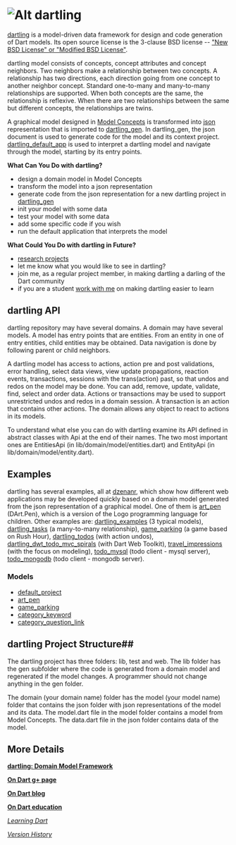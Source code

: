# ![Alt dartling](https://raw.github.com/dzenanr/dartling/master/resources/dartling.png)

[dartling](http://pub.dartlang.org/packages/dartling) is a model-driven data framework 
for design and code generation of Dart models.
Its open source license is the 3-clause BSD license --
["New BSD License" or "Modified BSD License"](http://en.wikipedia.org/wiki/BSD_license).

dartling model consists of concepts, concept attributes and concept neighbors.
Two neighbors make a relationship between two concepts. A relationship has two
directions, each direction going from one concept to another neighbor concept.
Standard one-to-many and many-to-many relationships are supported. When both
concepts are the same, the relationship is reflexive. When there are two
relationships between the same but different concepts, the relationships are
twins.

A graphical model designed in
[Model Concepts](https://github.com/dzenanr/model_concepts) is transformed into
[json](http://www.json.org/) representation that is imported to
[dartling_gen](https://github.com/dzenanr/dartling_gen).
In dartling_gen, the json document is used to generate code for the model and
its context project.
[dartling_default_app](http://pub.dartlang.org/packages/dartling_default_app)
is used to interpret a dartling model and navigate through the model,
starting by its entry points.

**What Can You Do with dartling?**

* design a domain model in Model Concepts
* transform the model into a json representation
* generate code from the json representation for a new dartling project in
  [dartling_gen](https://github.com/dzenanr/dartling_gen)
* init your model with some data
* test your model with some data
* add some specific code if you wish
* run the default application that interprets the model

**What Could You Do with dartling in Future?**

* [research projects](https://docs.google.com/document/d/15rvqT1QOEusUniqNJOad-vwJDwRLombVmG3X87T6xkM/edit?usp=sharing)
* let me know what you would like to see in dartling?
* join me, as a regular project member, in making dartling a darling of the Dart community
* if you are a student
  [work with me](https://docs.google.com/document/d/1cZWkOlzy8lqHhe_0q0mEyQlvI-Xjc8q07BwLaWqqyE8/edit?usp=sharing)
  on making dartling easier to learn

## dartling API

dartling repository may have several domains. A domain may have several models.
A model has entry points that are entities. From an entity in one of entry
entities, child entities may be obtained. Data navigation is done by following
parent or child neighbors.

A dartling model has access to actions, action pre and post validations,
error handling, select data views, view update propagations, reaction events,
transactions, sessions with the trans(action) past,
so that undos and redos on the model may be done.
You can add, remove, update, validate, find, select and order data. Actions or
transactions may be used to support unrestricted undos and redos in a domain
session. A transaction is an action that contains other actions. The domain
allows any object to react to actions in its models.

To understand what else you can do with dartling examine its API defined in
abstract classes with Api at the end of their names. The two most important ones
are EntitiesApi (in lib/domain/model/entities.dart) and EntityApi
(in lib/domain/model/entity.dart).

## Examples

dartling has several examples, all at [dzenanr](https://github.com/dzenanr),
which show how different web applications may be developed quickly based on a
domain model generated from the json representation of a graphical model. One
of them is [art_pen](https://github.com/dzenanr/art_pen) (DArt.Pen), which is
a version of the Logo programming language for children.
Other examples are:
[dartling_examples](https://github.com/dzenanr/dartling_examples) (3 typical models),
[dartling_tasks](https://github.com/dzenanr/dartling_tasks) (a many-to-many relationship),
[game_parking](https://github.com/dzenanr/game_parking) (a game based on Rush Hour),
[dartling_todos](https://github.com/dzenanr/dartling_todos) (with action undos),
[dartling_dwt_todo_mvc_spirals](https://github.com/dzenanr/dartling_dwt_todo_mvc_spirals) (with Dart Web Toolkit),
[travel_impressions](https://github.com/dzenanr/travel_impressions) (with the focus on modeling),
[todo_mysql](https://github.com/dzenanr/todo_mysql) (todo client - mysql server),
[todo_mongodb](https://github.com/dzenanr/todo_mongodb) (todo client - mongodb server).

### Models

* [default_project](https://dl.dropbox.com/u/161496/dart/models/default_project.png)
* [art_pen](https://dl.dropbox.com/u/161496/dart/models/art_pen.png)
* [game_parking](https://dl.dropbox.com/u/161496/dart/models/game_parking.png)
* [category_keyword](https://dl.dropbox.com/u/161496/dart/models/category_keyword.png)
* [category_question_link](https://dl.dropbox.com/u/161496/dart/models/category_question_link.png)

## dartling Project Structure##

The dartling project has three folders: lib, test and web. The lib folder has
the gen subfolder where the code is generated from a domain model and
regenerated if the model changes. A programmer should not change anything in
the gen folder.

The domain (your domain name) folder has the model (your model name) folder
that contains the json folder with json representations of the model and its
data. The model.dart file in the model folder contains a model from Model Concepts.
The data.dart file in the json folder contains data of the model.

## More Details

[**dartling: Domain Model Framework**](http://goo.gl/Fd08zZ)

[**On Dart g+ page**](https://plus.google.com/+OndartMe)

[**On Dart blog**](http://dzenanr.github.io/)

[**On Dart education**](http://ondart.me/)

[*Learning Dart*](http://learningdart.org/)

[*Version History*](CHANGELOG.md)




